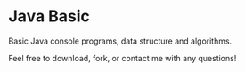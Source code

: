 # Java Basic
Basic Java console programs, data structure and algorithms.

Feel free to download, fork, or contact me with any questions!
